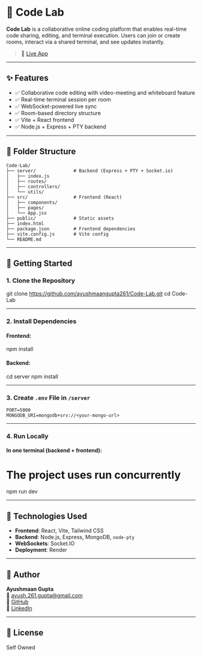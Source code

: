 # 🧪 Code Lab

**Code Lab** is a collaborative online coding platform that enables real-time code sharing, editing, and terminal execution. Users can join or create rooms, interact via a shared terminal, and see updates instantly.

> 🚀 [Live App](https://code-lab-fty3.onrender.com/)

---

## ✨ Features

- ✅ Collaborative code editing with video-meeting and whiteboard feature
- ✅ Real-time terminal session per room
- ✅ WebSocket-powered live sync
- ✅ Room-based directory structure
- ✅ Vite + React frontend
- ✅ Node.js + Express + PTY backend

---

## 🧱 Folder Structure

```
Code-Lab/
├── server/              # Backend (Express + PTY + Socket.io)
│   ├── index.js
│   ├── routes/
│   ├── controllers/
│   └── utils/
├── src/                 # Frontend (React)
│   ├── components/
│   ├── pages/
│   └── App.jsx
├── public/              # Static assets
├── index.html
├── package.json         # Frontend dependencies
├── vite.config.js       # Vite config
└── README.md
```

---

## 🚀 Getting Started

### 1. Clone the Repository


git clone https://github.com/ayushmaangupta261/Code-Lab.git
cd Code-Lab


---

### 2. Install Dependencies

#### Frontend:


npm install


#### Backend:


cd server
npm install


---

### 3. Create `.env` File in `/server`

```env
PORT=5000
MONGODB_URI=mongodb+srv://<your-mongo-url>
```

---

### 4. Run Locally

#### In one terminal (backend + frontend):

# The project uses run concurrently
npm run dev



---

## 🧠 Technologies Used

- **Frontend**: React, Vite, Tailwind CSS
- **Backend**: Node.js, Express, MongoDB, `node-pty`
- **WebSockets**: Socket.IO
- **Deployment**: Render

---


## 🙋 Author

**Ayushmaan Gupta**  
📧 ayush.261.gupta@gmail.com  
🔗 [GitHub](https://github.com/ayushmaangupta261)  
🔗 [LinkedIn](https://www.linkedin.com/in/ayushmaangupta261/)

---

## 📄 License

Self Owned